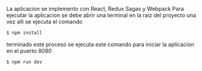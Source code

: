 La aplicacion se implemento con React, Redux Sagas y Webpack
Para ejecutar la aplicacion se debe abrir una terminal en la raiz del proyecto
una vez alli se ejecuta el comando

```bash
$ npm install
```
terminado este proceso se ejecuta este comando para iniciar la aplicacion en el puerto 8080

```bash
$ npm run dev
```